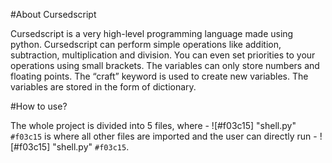 #About Cursedscript

Cursedscript is a very high-level programming language made using python. Cursedscript can perform simple operations like addition, subtraction, multiplication and division. You can even set priorities to your operations using small brackets. The variables can only store numbers and floating points. The “craft” keyword is used to create new variables. The variables are stored in the form of dictionary.

#How to use?

The whole project is divided into 5 files, where - ![#f03c15] "shell.py" `#f03c15` is where all other files are imported and the user can directly run - ![#f03c15] "shell.py" `#f03c15`.
